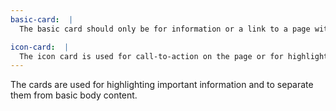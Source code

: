 ```yaml
---
basic-card:  |
  The basic card should only be for information or a link to a page with more information. it could include a button.

icon-card:  |
  The icon card is used for call-to-action on the page or for highlights.
---
```


The cards are used for highlighting important information and to separate them from basic body content.
